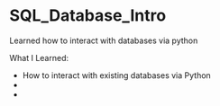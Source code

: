 # SQL_Database_Intro
Learned how to interact with databases via python

What I Learned:
- How to interact with existing databases via Python
-
-
